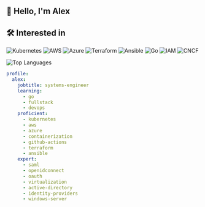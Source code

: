 ## 👋 Hello, I'm Alex

## 🛠️ Interested in
![Kubernetes](https://img.shields.io/badge/Kubernetes-326CE5?style=for-the-badge&logo=kubernetes&logoColor=white)
![AWS](https://img.shields.io/badge/AWS-232F3E?style=for-the-badge&logo=amazon-aws&logoColor=white)
![Azure](https://img.shields.io/badge/Azure-0078D4?style=for-the-badge&logo=microsoft-azure&logoColor=white)
![Terraform](https://img.shields.io/badge/Terraform-623CE4?style=for-the-badge&logo=terraform&logoColor=white)
![Ansible](https://img.shields.io/badge/Ansible-EE0000?style=for-the-badge&logo=ansible&logoColor=white)
![Go](https://img.shields.io/badge/Go-00ADD8?style=for-the-badge&logo=go&logoColor=white)
![IAM](https://img.shields.io/badge/Identity-Management-orange?style=for-the-badge)
![CNCF](https://img.shields.io/badge/CNCF-Cloud%20Native%20Computing%20Foundation-informational?style=for-the-badge&logo=cncf&logoColor=white)

![Top Languages](https://api.githubtrends.io/user/svg/alex-rosta/langs?time_range=one_year&compact=True&theme=dark)

```yaml
profile:
  alex:
    jobtitle: systems-engineer
    learning:
      - go
      - fullstack
      - devops
    proficient:
      - kubernetes
      - aws
      - azure
      - containerization
      - github-actions
      - terraform
      - ansible
    expert:
      - saml
      - openidconnect
      - oauth
      - virtualization
      - active-directory
      - identity-providers
      - windows-server
```
